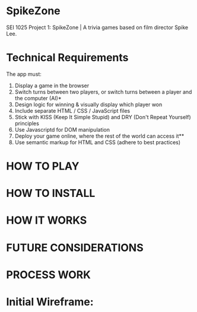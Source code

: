 # SpikeZone
SEI 1025 Project 1: SpikeZone | A trivia games based on film director Spike Lee.

# Technical Requirements
The app must:

 1. Display a game in the browser
 2. Switch turns between two players, or switch turns between a player and the computer (AI)*
 3. Design logic for winning & visually display which player won
 4. Include separate HTML / CSS / JavaScript files
 5. Stick with KISS (Keep It Simple Stupid) and DRY (Don't Repeat Yourself) principles
 6. Use Javascriptd for DOM manipulation
 7. Deploy your game online, where the rest of the world can access it**
 8. Use semantic markup for HTML and CSS (adhere to best practices)

# HOW TO PLAY

# HOW TO INSTALL 

# HOW IT WORKS
   
# FUTURE CONSIDERATIONS

# PROCESS WORK

# Initial Wireframe: 

